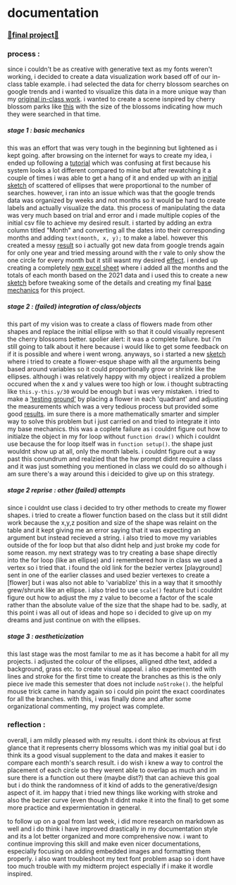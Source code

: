 # documentation
### [🌸final project🌸](https://editor.p5js.org/insiyam/sketches/s6KDpnuwO)

### process :
  since i couldn't be as creative with generative text as my fonts weren't working, i decided to create a data visualization work based off of our in-class table example. i had selected the data for cherry blossom searches on google trends and i wanted to visualize this data in a more unique way than my [original in-class work](https://github.com/insiyam/intro-to-im/blob/first/media/data%20visualization/Screenshot%202022-02-20%20231523.png). i wanted to create a scene isnpired by cherry blossom parks like [this](https://media.istockphoto.com/photos/cherry-blossom-picture-id164484408?s=170667a) with the size of the blossoms indicating how much they were searched in that time. 

##### stage 1 : basic mechanics
this was an effort that was very tough in the beginning but lightened as i kept going. after browsing on the internet for ways to create my idea, i ended up following a [tutorial](https://www.youtube.com/watch?v=hokTcLVtZs8) which was confusing at first because his system looks a lot different compared to mine but after rewatching it a couple of times i was able to get a hang of it and ended up with an [initial sketch](https://github.com/insiyam/intro-to-im/blob/first/media/data%20visualization/Screenshot%202022-02-21%20234456.png) of scattered of ellipses that were proportional to the number of searches. however, i ran into an issue which was that the google trends data was organized by weeks and not months so it would be hard to create labels and actually visualize the data. this process of manipulating the data was very much based on trial and error and i made multiple copies of the initial csv file to achieve my desired result. i started by adding an extra column titled "Month" and converting all the dates into their corresponding months and adding ```text(month, x, y);``` to make a label. however this created a messy [result](https://github.com/insiyam/intro-to-im/blob/first/media/data%20visualization/Screenshot%202022-02-21%20234537.png) so i actually got new data from google trends again for only one year and tried messing around with the r vale to only show the one circle for every month but it still wasnt my desired [effect](https://github.com/insiyam/intro-to-im/blob/first/media/data%20visualization/Screenshot%202022-02-21%20234544.png). i ended up creating a completely [new excel sheet](https://github.com/insiyam/intro-to-im/blob/first/media/data%20visualization/Screenshot%202022-02-21%20234711.png) where i added all the months and the totals of each month based on the 2021 data and i used this to create a new [sketch](https://github.com/insiyam/intro-to-im/blob/first/media/data%20visualization/Screenshot%202022-02-21%20234550.png) before tweaking some of the details and creating my final [base mechanics](https://github.com/insiyam/intro-to-im/blob/first/media/data%20visualization/Screenshot%202022-02-21%20234558.png) for this project.

##### stage 2 : (failed) integration of class/objects
this part of my vision was to create a class of flowers made from other shapes and replace the initial ellipse with so that it could visually represent the cherry blossoms better. spolier alert: it was a complete failure. but i'm still going to talk about it here because i would like to get some feedback on if it is possible and where i went wrong. anyways, so i started a new [sketch](https://github.com/insiyam/intro-to-im/blob/first/media/data%20visualization/Screenshot%202022-02-21%20234602.png) where i tried to create a flower-esque shape with all the arguments being based around variables so it could proportionally grow or shrink like the ellipses. although i was relatively happy with my object i realized a problem occured when the x and y values were too high or low. i thought subtracting like ```this.y-this.y/30``` would be enough but i was very mistaken. i tried to make a ['testing ground'](https://github.com/insiyam/intro-to-im/blob/first/media/data%20visualization/Screenshot%202022-02-21%20234625.png) by placing a flower in each 'quadrant' and adjusting the measurements which was a very tedious process but provided some good [results](https://github.com/insiyam/intro-to-im/blob/first/media/data%20visualization/Screenshot%202022-02-21%20234629.png). im sure there is a more mathematically smarter and simpler way to solve this problem but i just carried on and tried to integrate it into my base mechanics. this was a coplete failure as i couldnt figure out how to initialze the object in my for loop without ```function draw()``` which i couldnt use because the for loop itself was in ```function setup()```. the shape just wouldnt show up at all, only the month labels. i couldnt figure out a way past this conundrum and realzied that the hw prompt didnt require a class and it was just something you mentioned in class we could do so although i am sure there's a way around this i deicided to give up on this strategy.

##### stage 2 reprise : other (failed) attempts
since i couldnt use class i decided to try other methods to create my flower shapes. i tried to create a flower function based on the class but it still didnt work because the x,y,z position and size of the shape was relaint on the table and it kept giving me an error saying that it was expecting an argument but instead recieved a string. i also tried to move my variables outside of the for loop but that also didnt help and just broke my code for some reason. my next strategy was to try creating a base shape directly into the for loop (like an ellipse) and i remembered how in class we used a vertex so i tried that. i found the old link for the bezier vertex [playground] sent in one of the earlier classes and used bezier vertexes to create a [flower] but i was also not able to 'variablize' this in a way that it smoothly grew/shrunk like an ellipse. i also tried to use ```scale()``` feature but i couldnt figure out how to adjust the my z value to become a factor of the scale rather than the absolute value of the size that the shape had to be. sadly, at this point i was all out of ideas and hope so i decided to give up on my dreams and just continue on with the ellipses.

##### stage 3 : aestheticization
this last stage was the most familar to me as it has become a habit for all my projects. i adjusted the colour of the ellipses, alligned dthe text, added a background, grass etc. to create visual appeal. i also experimented with lines and stroke for the first time to create the branches as this is the only piece ive made this semester that does not include ```noStroke()```. the helpful mouse trick came in handy again so i could pin point the exact coordinates for all the branches. with this, i was finally done and after some organizational commenting, my project was complete.

### reflection :
overall, i am mildly pleased with my results. i dont think its obvious at first glance that it represents cherry blossoms which was my initial goal but i do think its a good visual supplement to the data and makes it easier to compare each month's search result. i do wish i knew a way to control the placement of each circle so they werent able to overlap as much and im sure there is a function out there (maybe dist?) that can achieve this goal but i do think the randomness of it kind of adds to the generative/design aspect of it. im happy that i tried new things like working with stroke and also the bezier curve (even though it didnt make it into the final) to get some more practice and expermientation in general.

to follow up on a goal from last week, i did more research on markdown as well and i do think i have improved drastically in my documentation style and its a lot better organized and more comprehensive now. i want to continue improving this skill and make even nicer documentations, especially focusing on adding embedded images and formatting them properly. i also want troubleshoot my text font problem asap so i dont have too much trouble with my midterm project especially if i make it wordle inspired.
